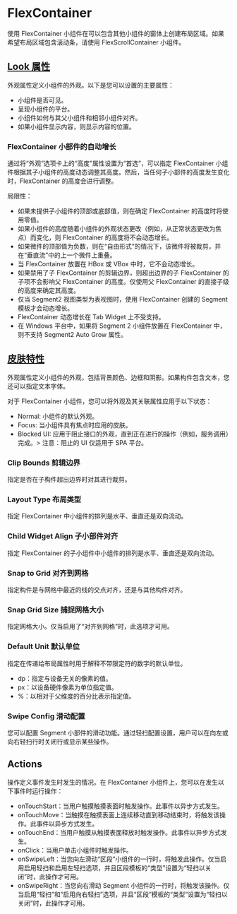 # FlexContainer
使用 FlexContainer 小组件在可以包含其他小组件的窗体上创建布局区域。如果希望布局区域包含滚动条，请使用 FlexScrollContainer 小组件。

## [Look 属性](./LookProperties.md)
外观属性定义小组件的外观。以下是您可以设置的主要属性：
* 小组件是否可见。
* 呈现小组件的平台。
* 小组件如何与其父小组件和相邻小组件对齐。
* 如果小组件显示内容，则显示内容的位置。

### FlexContainer 小部件的自动增长
通过将“外观”选项卡上的“高度”属性设置为“首选”，可以指定 FlexContainer 小组件根据其子小组件的高度动态调整其高度。然后，当任何子小部件的高度发生变化时，FlexContainer 的高度会进行调整。

局限性：
* 如果未提供子小组件的顶部或底部值，则在确定 FlexContainer 的高度时将使用零值。
* 如果小组件的高度随着小组件的外观状态更改（例如，从正常状态更改为焦点）而变化，则 FlexContainer 的高度将不会动态增长。
* 如果微件的顶部值为负数，则在“自由形式”的情况下，该微件将被裁剪，并在“垂直流”中的上一个微件上重叠。
* 当 FlexContainer 放置在 HBox 或 VBox 中时，它不会动态增长。
* 如果禁用了子 FlexContainer 的剪辑边界，则超出边界的子 FlexContainer 的子项不会影响父 FlexContainer 的高度。仅使用父 FlexContainer 的直接子级的高度来确定其高度。
* 仅当 Segment2 视图类型为表视图时，使用 FlexContainer 创建的 Segment 模板才会动态增长。
* FlexContainer 动态增长在 Tab Widget 上不受支持。
* 在 Windows 平台中，如果将 Segment 2 小组件放置在 FlexContainer 中，则不支持 Segment2 Auto Grow 属性。

## [皮肤特性](./UnderstandingSkinsAndThemes.md)
外观属性定义小组件的外观，包括背景颜色、边框和阴影。如果构件包含文本，您还可以指定文本字体。

对于 FlexContainer 小组件，您可以将外观及其关联属性应用于以下状态：
* Normal: 小组件的默认外观。
* Focus: 当小组件具有焦点时应用的皮肤。
* Blocked UI: 应用于阻止接口的外观，直到正在进行的操作（例如，服务调用）完成。> 注意：阻止的 UI 仅适用于 SPA 平台。

### Clip Bounds 剪辑边界
指定是否在子构件超出边界时对其进行裁剪。

### Layout Type 布局类型
指定 FlexContainer 中小组件的排列是水平、垂直还是双向流动。

### Child Widget Align 子小部件对齐
指定 FlexContainer 的子小组件中小组件的排列是水平、垂直还是双向流动。

### Snap to Grid 对齐到网格
指定构件是与网格中最近的线的交点对齐，还是与其他构件对齐。

### Snap Grid Size 捕捉网格大小
指定网格大小。仅当启用了“对齐到网格”时，此选项才可用。

### Default Unit 默认单位
指定在传递给布局属性时用于解释不带限定符的数字的默认单位。

* dp：指定与设备无关的像素的值。
* px：以设备硬件像素为单位指定值。
* %：以相对于父维度的百分比表示指定值。

### Swipe Config 滑动配置
您可以配置 Segment 小部件的滑动功能。通过轻扫配置设置，用户可以在向左或向右轻扫行时关闭行或显示某些操作。

## Actions
操作定义事件发生时发生的情况。在 FlexContainer 小组件上，您可以在发生以下事件时运行操作：
* onTouchStart：当用户触摸触摸表面时触发操作。此事件以异步方式发生。
* onTouchMove：当触摸在触摸表面上连续移动直到移动结束时，将触发该操作。此事件以异步方式发生。
* onTouchEnd：当用户触摸从触摸表面释放时触发操作。此事件以异步方式发生。
* onClick：当用户单击小组件时触发操作。
* onSwipeLeft：当您向左滑动“区段”小组件的一行时，将触发此操作。仅当启用启用轻扫和启用左轻扫选项，并且区段模板的“类型”设置为“轻扫以关闭”时，此操作才可用。
* onSwipeRight：当您向右滑动 Segment 小组件的一行时，将触发该操作。仅当启用“轻扫”和“启用向右轻扫”选项，并且“区段”模板的“类型”设置为“轻扫以关闭”时，此操作才可用。
